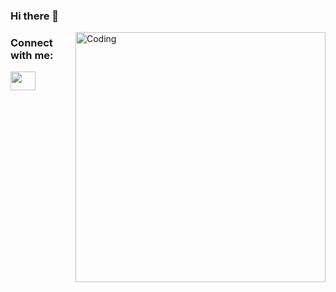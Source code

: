 ### Hi there 👋

<img align="right" alt="Coding" width="400" src="">

<h3 align="left">Connect with me:</h3>
<p align="left">
<a href="https://www.linkedin.com/in/techdiegogouveia/" target="blank"><img align="center" src="https://cdn.jsdelivr.net/npm/simple-icons@3.0.1/icons/linkedin.svg" alt="" height="30" width="40" /></a>
</p>
